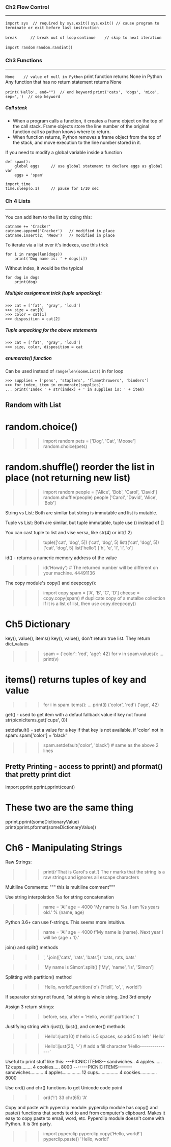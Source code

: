 ### Ch2 Flow Control
---
`import sys  // required by sys.exit()`
`sys.exit() // cause program to terminate or exit before last instruction`

`break      // break out of loop`
`continue    // skip to next iteration`

`import random`
`random.randint()`

### Ch3 Functions
---
`None    // value of null in Python`
print function returns None in Python
Any function that has no return statement returns None

`print('Hello', end="")  // end keyword`
`print('cats', 'dogs', 'mice', sep=',')  // sep keyword`

##### Call stack
- When a program calls a function, it creates a frame object on the top of the call stack. Frame objects store the line number of the original function call so python knows where to return.
- When function returns, Python removes a frame object from the top of the stack, and move execution to the line number stored in it.

If you need to modify a global variable inside a function
```
def spam():
    global eggs     // use global statement to declare eggs as global var
    eggs = 'spam'
```

```
import time
time.sleep(o.1)     // pause for 1/10 sec
```

### Ch 4 Lists
---
You can add item to the list by doing this:
```
catname += 'Cracker'
catname.append('Cracker')   // modified in place
catname.insert(2, 'Meow')   // modified in place
```

To iterate via a list over it's indexes, use this trick
```
for i in range(len(dogs))
    print('Dog name is: ' + dogs[i])
```

Without index, it would be the typical
```
for dog in dogs
    print(dog)
```


##### Multiple assignment trick (tuple unpacking):
```
>>> cat = ['fat', 'gray', 'loud']
>>> size = cat[0]
>>> color = cat[1]
>>> disposition = cat[2]
```

##### Tuple unpacking for the above statements
```
>>> cat = ['fat', 'gray', 'loud']
>>> size, color, disposition = cat
```

##### enumerate() function
Can be used instead of `range(len(someList))` in for loop
```
>>> supplies = ['pens', 'staplers', 'flamethrowers', 'binders']
>>> for index, item in enumerate(supplies):
... print('Index ' + str(index) + ' in supplies is: ' + item)
```


Random with List
----------------
# random.choice()
>>> import random
>>> pets = ['Dog', 'Cat', 'Moose']
>>> random.choice(pets)

# random.shuffle() reorder the list in place (not returning new list)
>>> import random
>>> people = ['Alice', 'Bob', 'Carol', 'David']
>>> random.shuffle(people)
>>> people
['Carol', 'David', 'Alice', 'Bob']


String vs List:
Both are similar but string is immutable and list is mutable.

Tuple vs List:
Both are similar, but tuple immutable, tuple use () instead of []

You can cast tuple to list and vise versa, like str(4) or int(1.2)
>>> tuple(['cat', 'dog', 5])
('cat', 'dog', 5)
>>> list(('cat', 'dog', 5))
['cat', 'dog', 5]
>>> list('hello')
['h', 'e', 'l', 'l', 'o']


id() - returns a numeric memory address of the value
>>> id('Howdy') # The returned number will be different on your machine.
44491136

The copy module's copy() and deepcopy():
>>> import copy
>>> spam = ['A', 'B', 'C', 'D']
>>> cheese = copy.copy(spam)    # duplicate copy of a mutalbe collection
If it is a list of list, then use copy.deepcopy()


Ch5 Dictionary
==============
key(), value(), items()
key(), value(), don't return true list. They return dict_values

>>> spam = {'color': 'red', 'age': 42}
>>> for v in spam.values():
... print(v)

# items() returns tuples of key and value
>>> for i in spam.items():
... print(i)
('color', 'red')
('age', 42)


get() - used to get item with a defaul fallback value if key not found
str(picnicItems.get('cups', 0))

setdefault() - set a value for a key if that key is not available.
if 'color' not in spam:
    spam['color'] = 'black'

>>> spam.setdefault('color', 'black')   # same as the above 2 lines


Pretty Printing  - access to pprint() and pformat() that pretty print dict
---------------
import pprint
pprint.pprint(count)

# These two are the same thing
pprint.pprint(someDictionaryValue)
print(pprint.pformat(someDictionaryValue))



Ch6 - Manipulating Strings
==========================
Raw Strings:
>>> print(r'That is Carol\'s cat.')
The r marks that the string is a raw strings and ignores all escape characters

Multiline Comments:
""" this is 
multiline
comment"""

Use string interpolation %s for string concatenation
>>> name = 'Al'
>>> age = 4000
>>> 'My name is %s. I am %s years old.' % (name, age)

Python 3.6+ can use f-strings. This seems more intuitive.
>>> name = 'Al'
>>> age = 4000
>>> f'My name is {name}. Next year I will be {age + 1}.'


join() and split() methods
>>> ', '.join(['cats', 'rats', 'bats'])
'cats, rats, bats'

>>> 'My name is Simon'.split()
['My', 'name', 'is', 'Simon']


Splitting with partition() method
>>> 'Hello, world!'.partition('o')
('Hell', 'o', ', world!')

If separator string not found, 1st string is whole string, 2nd 3rd empty

Assign 3 return strings:
>>> before, sep, after = 'Hello, world!'.partition(' ')


Justifying string with rjust(), ljust(), and center() methods
>>> 'Hello'.rjust(10)   # hello is 5 spaces, so add 5 to left
'     Hello'

>>> 'Hello'.ljust(20, '-')  # add a fill character
'Hello---------------'

Useful to print stuff like this:
---PICNIC ITEMS--
sandwiches..    4
apples......   12
cups........    4
cookies..... 8000
-------PICNIC ITEMS-------
sandwiches..........     4
apples..............    12
cups................     4
cookies.............  8000


Use ord() and chr() functions to get Unicode code point
>>> ord('!')
33
>>> chr(65)
'A'


Copy and paste with pyperclip module:
pyperclip module has copy() and paste() functions that sends text to and from
computer's clipboard. Makes it easy to copy paste to email, word, etc.
Pyperclip module doesn't come with Python. It is 3rd party.
>>> import pyperclip
>>> pyperclip.copy('Hello, world!')
>>> pyperclip.paste()
'Hello, world!'













